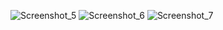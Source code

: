 ![Screenshot_5](https://github.com/AntonLihtar/elements_for_site/assets/111772207/a3fcafc9-40d2-4788-a448-3ba4004e8677)
![Screenshot_6](https://github.com/AntonLihtar/elements_for_site/assets/111772207/dec4575b-7336-45d3-a178-9dfd7df3c101)
![Screenshot_7](https://github.com/AntonLihtar/elements_for_site/assets/111772207/69497140-b77e-4293-85df-c5baa081c84c)
